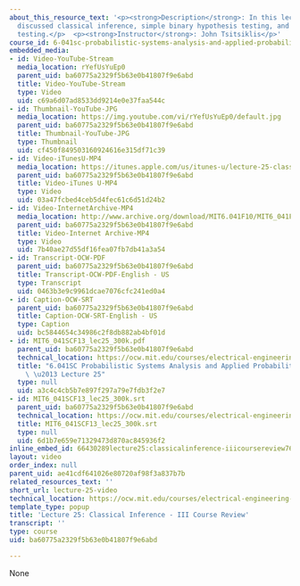 ```yaml
---
about_this_resource_text: '<p><strong>Description</strong>: In this lecture, the professor
  discussed classical inference, simple binary hypothesis testing, and composite hypotheses
  testing.</p>  <p><strong>Instructor</strong>: John Tsitsiklis</p>'
course_id: 6-041sc-probabilistic-systems-analysis-and-applied-probability-fall-2013
embedded_media:
- id: Video-YouTube-Stream
  media_location: rYefUsYuEp0
  parent_uid: ba60775a2329f5b63e0b41807f9e6abd
  title: Video-YouTube-Stream
  type: Video
  uid: c69a6d07ad8533dd9214e0e37faa544c
- id: Thumbnail-YouTube-JPG
  media_location: https://img.youtube.com/vi/rYefUsYuEp0/default.jpg
  parent_uid: ba60775a2329f5b63e0b41807f9e6abd
  title: Thumbnail-YouTube-JPG
  type: Thumbnail
  uid: cf450f849503160924616e315df71c39
- id: Video-iTunesU-MP4
  media_location: https://itunes.apple.com/us/itunes-u/lecture-25-classical-inference/id577778306?i=123745451
  parent_uid: ba60775a2329f5b63e0b41807f9e6abd
  title: Video-iTunes U-MP4
  type: Video
  uid: 03a47fcbed4ceb5d4fec61c6d51d24b2
- id: Video-InternetArchive-MP4
  media_location: http://www.archive.org/download/MIT6.041F10/MIT6_041F11_lec25_300k.mp4
  parent_uid: ba60775a2329f5b63e0b41807f9e6abd
  title: Video-Internet Archive-MP4
  type: Video
  uid: 7b40ae27d55df16fea07fb7db41a3a54
- id: Transcript-OCW-PDF
  parent_uid: ba60775a2329f5b63e0b41807f9e6abd
  title: Transcript-OCW-PDF-English - US
  type: Transcript
  uid: 0463b3e9c9961dcae7076cfc241ed0a4
- id: Caption-OCW-SRT
  parent_uid: ba60775a2329f5b63e0b41807f9e6abd
  title: Caption-OCW-SRT-English - US
  type: Caption
  uid: bc5844654c34986c2f8db882ab4bf01d
- id: MIT6_041SCF13_lec25_300k.pdf
  parent_uid: ba60775a2329f5b63e0b41807f9e6abd
  technical_location: https://ocw.mit.edu/courses/electrical-engineering-and-computer-science/6-041sc-probabilistic-systems-analysis-and-applied-probability-fall-2013/resource-index/lecture-25-video/MIT6_041SCF13_lec25_300k.pdf
  title: "6.041SC Probabilistic Systems Analysis and Applied Probability, Fall 2013Transcript\
    \ \u2013 Lecture 25"
  type: null
  uid: a3c4c4cb5b7e897f297a79e7fdb3f2e7
- id: MIT6_041SCF13_lec25_300k.srt
  parent_uid: ba60775a2329f5b63e0b41807f9e6abd
  technical_location: https://ocw.mit.edu/courses/electrical-engineering-and-computer-science/6-041sc-probabilistic-systems-analysis-and-applied-probability-fall-2013/resource-index/lecture-25-video/MIT6_041SCF13_lec25_300k.srt
  title: MIT6_041SCF13_lec25_300k.srt
  type: null
  uid: 6d1b7e659e71329473d870ac845936f2
inline_embed_id: 66430289lecture25:classicalinference-iiicoursereview76902420
layout: video
order_index: null
parent_uid: ae41cdf641026e80720af98f3a837b7b
related_resources_text: ''
short_url: lecture-25-video
technical_location: https://ocw.mit.edu/courses/electrical-engineering-and-computer-science/6-041sc-probabilistic-systems-analysis-and-applied-probability-fall-2013/resource-index/lecture-25-video
template_type: popup
title: 'Lecture 25: Classical Inference - III Course Review'
transcript: ''
type: course
uid: ba60775a2329f5b63e0b41807f9e6abd

---
```

None